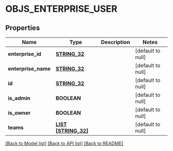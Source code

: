 # OBJS_ENTERPRISE_USER

## Properties
Name | Type | Description | Notes
------------ | ------------- | ------------- | -------------
**enterprise_id** | [**STRING_32**](STRING_32.md) |  | [default to null]
**enterprise_name** | [**STRING_32**](STRING_32.md) |  | [default to null]
**id** | [**STRING_32**](STRING_32.md) |  | [default to null]
**is_admin** | **BOOLEAN** |  | [default to null]
**is_owner** | **BOOLEAN** |  | [default to null]
**teams** | [**LIST [STRING_32]**](STRING_32.md) |  | [default to null]

[[Back to Model list]](../README.md#documentation-for-models) [[Back to API list]](../README.md#documentation-for-api-endpoints) [[Back to README]](../README.md)


